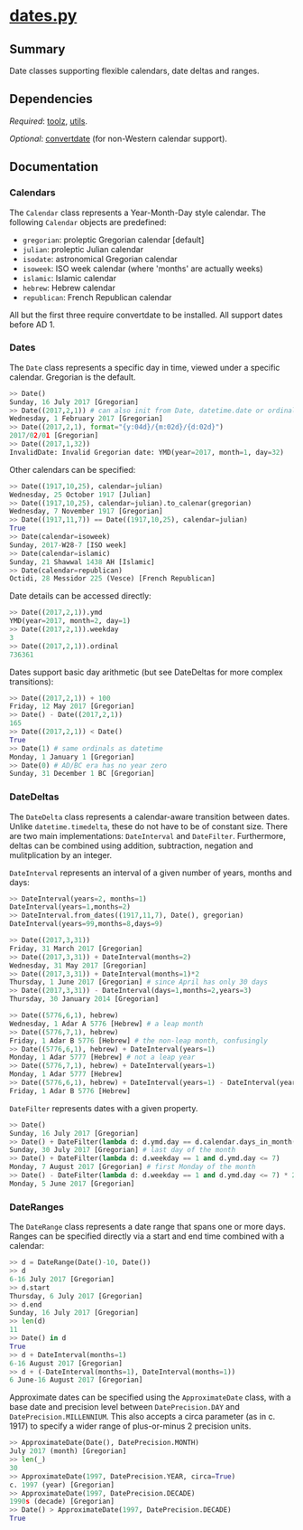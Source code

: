 # [dates.py](dates.py)

## Summary 
Date classes supporting flexible calendars, date deltas and ranges.
 
## Dependencies
*Required*: [toolz](http://toolz.readthedocs.io/en/latest/index.html), [utils](utils.md).

*Optional*: [convertdate](https://pypi.python.org/pypi/convertdate/) (for non-Western calendar support).

## Documentation

### Calendars

The `Calendar` class represents a Year-Month-Day style calendar. The following `Calendar` objects are predefined:

 - `gregorian`: proleptic Gregorian calendar [default]
 - `julian`: proleptic Julian calendar
 - `isodate`: astronomical Gregorian calendar
 - `isoweek`: ISO week calendar (where 'months' are actually weeks)
 - `islamic`: Islamic calendar
 - `hebrew`: Hebrew calendar
 - `republican`: French Republican calendar

All but the first three require convertdate to be installed. All support dates before AD 1.

### Dates

The `Date` class represents a specific day in time, viewed under a specific calendar. Gregorian is the default.

```python
>> Date()
Sunday, 16 July 2017 [Gregorian]
>> Date((2017,2,1)) # can also init from Date, datetime.date or ordinal
Wednesday, 1 February 2017 [Gregorian]
>> Date((2017,2,1), format="{y:04d}/{m:02d}/{d:02d}")
2017/02/01 [Gregorian]
>> Date((2017,1,32))
InvalidDate: Invalid Gregorian date: YMD(year=2017, month=1, day=32)
```
    
Other calendars can be specified:
    
```python
>> Date((1917,10,25), calendar=julian)
Wednesday, 25 October 1917 [Julian]
>> Date((1917,10,25), calendar=julian).to_calenar(gregorian)
Wednesday, 7 November 1917 [Gregorian]
>> Date((1917,11,7)) == Date((1917,10,25), calendar=julian)
True
>> Date(calendar=isoweek)
Sunday, 2017-W28-7 [ISO week]
>> Date(calendar=islamic)
Sunday, 21 Shawwal 1438 AH [Islamic]
>> Date(calendar=republican)
Octidi, 28 Messidor 225 (Vesce) [French Republican]
```
    
Date details can be accessed directly:

```python
>> Date((2017,2,1)).ymd
YMD(year=2017, month=2, day=1)
>> Date((2017,2,1)).weekday
3
>> Date((2017,2,1)).ordinal
736361
```
    
Dates support basic day arithmetic (but see DateDeltas for more complex transitions):

```python
>> Date((2017,2,1)) + 100
Friday, 12 May 2017 [Gregorian]
>> Date() - Date((2017,2,1))
165
>> Date((2017,2,1)) < Date()
True
>> Date(1) # same ordinals as datetime
Monday, 1 January 1 [Gregorian]
>> Date(0) # AD/BC era has no year zero
Sunday, 31 December 1 BC [Gregorian]
```    
    
### DateDeltas

The `DateDelta` class represents a calendar-aware transition between dates. Unlike `datetime.timedelta`, these do not have to be of constant size. There are two main implementations: `DateInterval` and `DateFilter`. Furthermore, deltas can be combined using addition, subtraction, negation and mulitplication by an integer.

`DateInterval` represents an interval of a given number of years, months and days:

```python
>> DateInterval(years=2, months=1)
DateInterval(years=1,months=2)
>> DateInterval.from_dates((1917,11,7), Date(), gregorian)
DateInterval(years=99,months=8,days=9)

>> Date((2017,3,31))
Friday, 31 March 2017 [Gregorian]
>> Date((2017,3,31)) + DateInterval(months=2)
Wednesday, 31 May 2017 [Gregorian]
>> Date((2017,3,31)) + DateInterval(months=1)*2
Thursday, 1 June 2017 [Gregorian] # since April has only 30 days
>> Date((2017,3,31)) - DateInterval(days=1,months=2,years=3)
Thursday, 30 January 2014 [Gregorian]

>> Date((5776,6,1), hebrew)
Wednesday, 1 Adar A 5776 [Hebrew] # a leap month
>> Date((5776,7,1), hebrew)
Friday, 1 Adar B 5776 [Hebrew] # the non-leap month, confusingly
>> Date((5776,6,1), hebrew) + DateInterval(years=1)
Monday, 1 Adar 5777 [Hebrew] # not a leap year
>> Date((5776,7,1), hebrew) + DateInterval(years=1)
Monday, 1 Adar 5777 [Hebrew]
>> Date((5776,6,1), hebrew) + DateInterval(years=1) - DateInterval(years=1)
Friday, 1 Adar B 5776 [Hebrew]
```

`DateFilter` represents dates with a given property.

```python
>> Date()
Sunday, 16 July 2017 [Gregorian]
>> Date() + DateFilter(lambda d: d.ymd.day == d.calendar.days_in_month(d.ymd.year, d.ymd.month))
Sunday, 30 July 2017 [Gregorian] # last day of the month
>> Date() + DateFilter(lambda d: d.weekday == 1 and d.ymd.day <= 7)
Monday, 7 August 2017 [Gregorian] # first Monday of the month
>> Date() - DateFilter(lambda d: d.weekday == 1 and d.ymd.day <= 7) * 2
Monday, 5 June 2017 [Gregorian]
```
    
### DateRanges

The `DateRange` class represents a date range that spans one or more days. Ranges can be specified directly via a start and end time combined with a calendar:

```python
>> d = DateRange(Date()-10, Date())
>> d
6-16 July 2017 [Gregorian]
>> d.start
Thursday, 6 July 2017 [Gregorian]
>> d.end
Sunday, 16 July 2017 [Gregorian]
>> len(d)
11
>> Date() in d
True
>> d + DateInterval(months=1)
6-16 August 2017 [Gregorian]
>> d + (-DateInterval(months=1), DateInterval(months=1))
6 June-16 August 2017 [Gregorian]
```
    
Approximate dates can be specified using the `ApproximateDate` class, with a base date and precision level between `DatePrecision.DAY` and `DatePrecision.MILLENNIUM`. This also accepts a circa parameter (as in c. 1917) to specify a wider range of plus-or-minus 2 precision units.

```python
>> ApproximateDate(Date(), DatePrecision.MONTH)
July 2017 (month) [Gregorian]
>> len(_)
30
>> ApproximateDate(1997, DatePrecision.YEAR, circa=True)
c. 1997 (year) [Gregorian]
>> ApproximateDate(1997, DatePrecision.DECADE)
1990s (decade) [Gregorian]
>> Date() > ApproximateDate(1997, DatePrecision.DECADE)
True
```    
